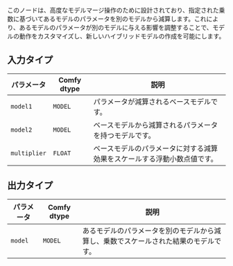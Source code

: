 

このノードは、高度なモデルマージ操作のために設計されており、指定された乗数に基づいてあるモデルのパラメータを別のモデルから減算します。これにより、あるモデルのパラメータが別のモデルに与える影響を調整することで、モデルの動作をカスタマイズし、新しいハイブリッドモデルの作成を可能にします。

## 入力タイプ

| パラメータ     | Comfy dtype | 説明 |
|---------------|--------------|-------------|
| `model1`      | `MODEL`     | パラメータが減算されるベースモデルです。 |
| `model2`      | `MODEL`     | ベースモデルから減算されるパラメータを持つモデルです。 |
| `multiplier`  | `FLOAT`     | ベースモデルのパラメータに対する減算効果をスケールする浮動小数点値です。 |

## 出力タイプ

| パラメータ | Comfy dtype | 説明 |
|-----------|-------------|-------------|
| `model`   | `MODEL`     | あるモデルのパラメータを別のモデルから減算し、乗数でスケールされた結果のモデルです。 |